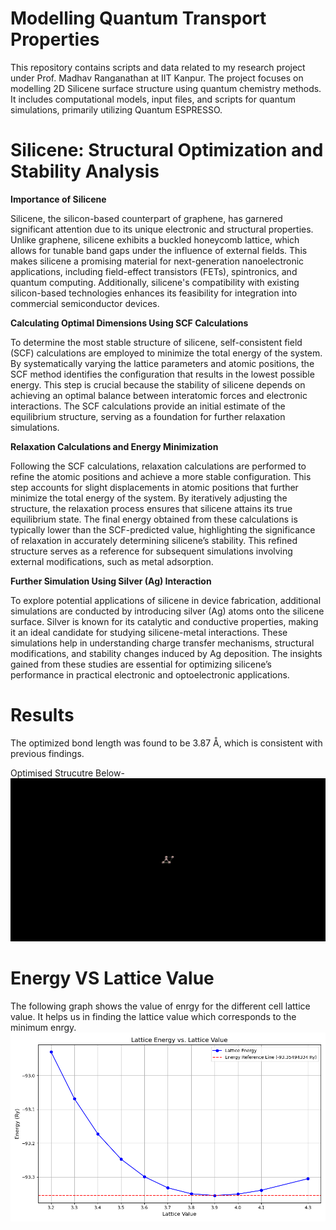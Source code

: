 # Modelling Quantum Transport Properties
This repository contains scripts and data related to my research project under Prof. Madhav Ranganathan at IIT Kanpur. The project focuses on modelling 2D Silicene surface structure using quantum chemistry methods. It includes computational models, input files, and scripts for quantum simulations, primarily utilizing Quantum ESPRESSO.

# Silicene: Structural Optimization and Stability Analysis

**Importance of Silicene**

Silicene, the silicon-based counterpart of graphene, has garnered significant attention due to its unique electronic and structural properties. Unlike graphene, silicene exhibits a buckled honeycomb lattice, which allows for tunable band gaps under the influence of external fields. This makes silicene a promising material for next-generation nanoelectronic applications, including field-effect transistors (FETs), spintronics, and quantum computing. Additionally, silicene's compatibility with existing silicon-based technologies enhances its feasibility for integration into commercial semiconductor devices.

**Calculating Optimal Dimensions Using SCF Calculations**

To determine the most stable structure of silicene, self-consistent field (SCF) calculations are employed to minimize the total energy of the system. By systematically varying the lattice parameters and atomic positions, the SCF method identifies the configuration that results in the lowest possible energy. This step is crucial because the stability of silicene depends on achieving an optimal balance between interatomic forces and electronic interactions. The SCF calculations provide an initial estimate of the equilibrium structure, serving as a foundation for further relaxation simulations.

**Relaxation Calculations and Energy Minimization**

Following the SCF calculations, relaxation calculations are performed to refine the atomic positions and achieve a more stable configuration. This step accounts for slight displacements in atomic positions that further minimize the total energy of the system. By iteratively adjusting the structure, the relaxation process ensures that silicene attains its true equilibrium state. The final energy obtained from these calculations is typically lower than the SCF-predicted value, highlighting the significance of relaxation in accurately determining silicene’s stability. This refined structure serves as a reference for subsequent simulations involving external modifications, such as metal adsorption.

**Further Simulation Using Silver (Ag) Interaction**

To explore potential applications of silicene in device fabrication, additional simulations are conducted by introducing silver (Ag) atoms onto the silicene surface. Silver is known for its catalytic and conductive properties, making it an ideal candidate for studying silicene-metal interactions. These simulations help in understanding charge transfer mechanisms, structural modifications, and stability changes induced by Ag deposition. The insights gained from these studies are essential for optimizing silicene’s performance in practical electronic and optoelectronic applications.

# Results
The optimized bond length was found to be 3.87 Å, which is consistent with previous findings.

Optimised Strucutre Below- 
![Alt Text](Si.png)
# Energy VS Lattice Value
The following graph shows the value of enrgy for the different cell lattice value. It helps us in finding the lattice value which corresponds to the minimum enrgy.
![Alt Text](plot_3.2to4.3_(1).png)
